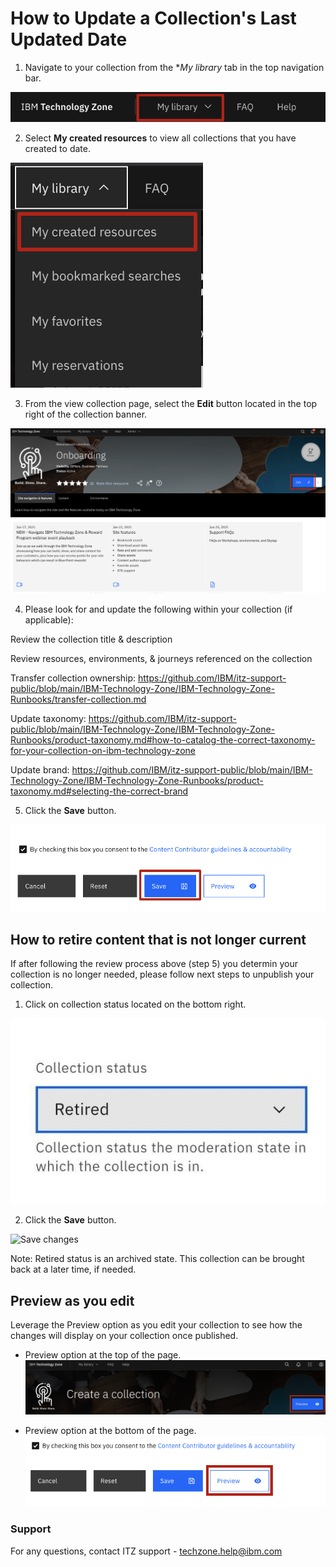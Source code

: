 # How to Update a Collection's Last Updated Date

1. Navigate to your collection from the **My library* tab in the top navigation bar.

![My library](Images/my%20library.png)

2. Select **My created resources** to view all collections that you have created to date.

![My created resources](Images/my%20created%20resources.png)

3. From the view collection page, select the **Edit** button located in the top right of the collection banner. 

![Edit collection](Images/edit-collection.png)

4. Please look for and update the following within your collection (if applicable): 

Review the collection title & description

Review resources, environments, & journeys referenced on the collection

Transfer collection ownership: https://github.com/IBM/itz-support-public/blob/main/IBM-Technology-Zone/IBM-Technology-Zone-Runbooks/transfer-collection.md

Update taxonomy: https://github.com/IBM/itz-support-public/blob/main/IBM-Technology-Zone/IBM-Technology-Zone-Runbooks/product-taxonomy.md#how-to-catalog-the-correct-taxonomy-for-your-collection-on-ibm-technology-zone

Update brand: https://github.com/IBM/itz-support-public/blob/main/IBM-Technology-Zone/IBM-Technology-Zone-Runbooks/product-taxonomy.md#selecting-the-correct-brand

5. Click the **Save** button. 

![Save changes](Images/save%20the%20collection.png)

## How to retire content that is not longer current

If after following the review process above (step 5) you determin your collection is no longer needed, please follow next steps to unpublish your collection.

1. Click on collection status located on the bottom right. 

![Retire collection](Images/retired.jpg)

2. Click the **Save** button. 

![Save changes](save%20the%20collection.png)

Note: Retired status is an archived state. This collection can be brought back at a later time, if needed.

## Preview as you edit

Leverage the Preview option as you edit your collection to see how the changes will display on your collection once published.

* Preview option at the top of the page.
![Preview option at the top of page](Images/preview%20button%20at%20top%20of%20page.png)

* Preview option at the bottom of the page.
![preview option at the bottom of the page](Images/preview%20option%20on%20bottom%20of%20page.png)  

### Support

For any questions, contact ITZ support - techzone.help@ibm.com
